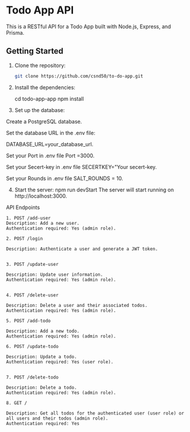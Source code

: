 # Todo App API

This is a RESTful API for a Todo App built with Node.js, Express, and Prisma.

## Getting Started

1. Clone the repository:

   ```bash
   git clone https://github.com/csnd50/to-do-app.git

   ```

2. Install the dependencies:

   cd todo-app-app
   npm install

3. Set up the database:

Create a PostgreSQL database.

Set the database URL in the .env file:

DATABASE_URL=your_database_url.

Set your Port in .env file Port =3000.

Set your Secert-key in .env file   SECERTKEY="Your secert-key.

Set your Rounds in .env file   SALT_ROUNDS = 10.


4. Start the server:
   npm run devStart
   The server will start running on http://localhost:3000.

API Endpoints

    1. POST /add-user
    Description: Add a new user.
    Authentication required: Yes (admin role).

    2. POST /login

    Description: Authenticate a user and generate a JWT token.


    3. POST /update-user

    Description: Update user information.
    Authentication required: Yes (admin role).


    4. POST /delete-user

    Description: Delete a user and their associated todos.
    Authentication required: Yes (admin role).

    5. POST /add-todo

    Description: Add a new todo.
    Authentication required: Yes (admin role).

    6. POST /update-todo

    Description: Update a todo.
    Authentication required: Yes (user role).


    7. POST /delete-todo

    Description: Delete a todo.
    Authentication required: Yes (admin role).

    8. GET /

    Description: Get all todos for the authenticated user (user role) or all users and their todos (admin role).
    Authentication required: Yes

